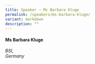 ```yaml
---
title: Speaker – Ms Barbara Kluge
permalink: /speakers/ms-barbara-kluge/
variant: markdown
description: ""
---
```

#### **Ms Barbara Kluge**

*BSI, <br> Germany*